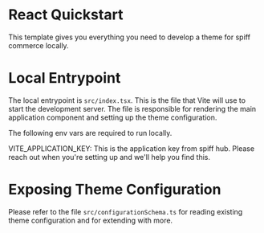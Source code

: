 # React Quickstart

This template gives you everything you need to develop a theme for spiff commerce locally.

# Local Entrypoint

The local entrypoint is `src/index.tsx`. This is the file that Vite will use to start the development server. The file is responsible for rendering the main application component and setting up the theme configuration.

The following env vars are required to run locally.

VITE_APPLICATION_KEY: This is the application key from spiff hub. Please reach out when you're setting up and we'll help you find this.

# Exposing Theme Configuration

Please refer to the file `src/configurationSchema.ts` for reading existing theme configuration and for extending with more.
